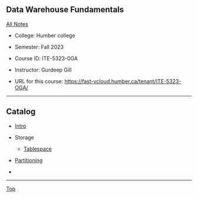 ## Data Warehouse Fundamentals

[All Notes](../../index.md)

- College: Humber college
- Semester: Fall 2023
- Course ID: ITE-5323-0GA
- Instructor: Gurdeep Gill

- URL for this course:
  https://fast-vcloud.humber.ca/tenant/ITE-5323-OGA/

---

## Catalog

- [Intro](./intro.md)

- Storage
  - [Tablespace](./storage/storage.md)

- [Partitioning](./partitioning/partitioning.md)
- 


---

[Top](#project-management)
